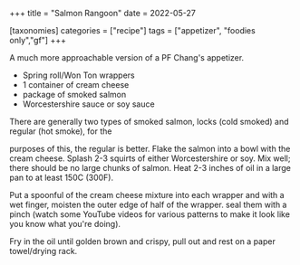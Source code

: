 +++
title = "Salmon Rangoon"
date = 2022-05-27

[taxonomies]
categories = ["recipe"]
tags = ["appetizer", "foodies only","gf"]
+++

A much more approachable version of a PF Chang's appetizer.

<!-- more -->


- Spring roll/Won Ton wrappers
- 1 container of cream cheese
- package of smoked salmon
- Worcestershire sauce or soy sauce


There are generally two types of smoked salmon, locks (cold smoked) and regular (hot smoke), for the

purposes of this, the regular is better. Flake the salmon into a bowl with the cream cheese.
Splash 2-3 squirts of either Worcestershire or soy.  Mix well; there should be no large chunks of
 salmon.  Heat 2-3 inches of oil in a large pan to at least 150C (300F).

Put a spoonful of the cream cheese mixture into each wrapper and with a wet finger,
 moisten the outer edge of half of the wrapper.  seal them with a pinch (watch some YouTube
 videos for various patterns to make it look like you know what you're doing).

Fry in the oil until golden brown and crispy, pull out and rest on a paper towel/drying rack.
